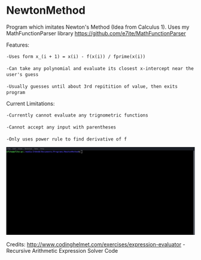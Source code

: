 # NewtonMethod
Program which imitates Newton's Method (Idea from Calculus 1). Uses my MathFunctionParser library https://github.com/e7ite/MathFunctionParser

Features:

    -Uses form x_(i + 1) = x(i) - f(x(i)) / fprime(x(i))
    
    -Can take any polynomial and evaluate its closest x-intercept near the user's guess
    
    -Usually guesses until about 3rd repitition of value, then exits program

Current Limitations:
    
    -Currently cannot evaluate any trignometric functions
    
    -Cannot accept any input with parentheses
    
    -Only uses power rule to find derivative of f

![Preview](/preview.gif)

Credits:
    http://www.codinghelmet.com/exercises/expression-evaluator -Recursive Arithmetic Expression Solver Code
